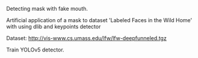 Detecting mask with fake mouth. 

Artificial application of a mask to dataset 'Labeled Faces in the Wild Home' with using dlib and keypoints detector

Dataset:
http://vis-www.cs.umass.edu/lfw/lfw-deepfunneled.tgz

Train YOLOv5 detector. 
